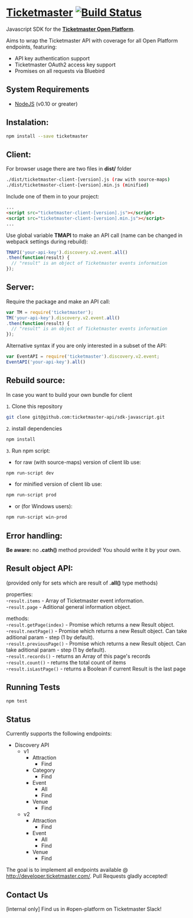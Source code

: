 # **[Ticketmaster](https://www.npmjs.com/package/ticketmaster)** [![Build Status](https://travis-ci.org/ticketmaster-api/sdk-javascript.svg?branch=master)](https://travis-ci.org/ticketmaster-api/sdk-javascript)


Javascript SDK for the **[Ticketmaster Open Platform](http://developer.ticketmaster.com/)**.

Aims to wrap the Ticketmaster API with coverage for all Open Platform endpoints, featuring:
 - API key authentication support
 - Ticketmaster OAuth2 access key support
 - Promises on all requests via Bluebird

## System Requirements

 - [NodeJS](https://nodejs.org) (v0.10 or greater)

## Instalation:

```bash
npm install --save ticketmaster
```

## Client:

For browser usage there are two files in **dist/** folder
```bash
./dist/ticketmaster-client-[version].js (raw with source-maps)  
./dist/ticketmaster-client-[version].min.js (minified)
```

Include one of them in to your project:
```html
...
<script src="ticketmaster-client-[version].js"></script>
<script src="ticketmaster-client-[version].min.js"></script>
...
```

Use global variable **TMAPI** to make an API call (name can be changed in webpack settings during rebuild):

```javascript
TMAPI('your-api-key').discovery.v2.event.all()
.then(function(result) {
  // "result" is an object of Ticketmaster events information
});
```

## Server:

Require the package and make an API call:

```javascript
var TM = require('ticketmaster');
TM('your-api-key').discovery.v2.event.all()
.then(function(result) {
  // "result" is an object of Ticketmaster events information
});
```

Alternative syntax if you are only interested in a subset of the API:

```javascript
var EventAPI = require('ticketmaster').discovery.v2.event;
EventAPI('your-api-key').all()
```

## Rebuild source:

In case you want to build your own bundle for client   

`1`. Clone this repository  

```bash
git clone git@github.com:ticketmaster-api/sdk-javascript.git
```
`2`. install dependencies  

```bash
npm install
```
`3`. Run npm script: 

- for raw (with source-maps) version of client lib use:
```bash
npm run-script dev
```
- for minified version of client lib use:
```bash
npm run-script prod
```
- or (for Windows users):
```bash
npm run-script win-prod
```


## Error handling:

**Be aware:** no **.cath()** method provided! You should write it by your own.


## Result object API:

(provided only for sets which are result of **.all()** type methods)

properties:  
-`result.items` - Array of Ticketmaster event information.  
-`result.page` - Aditional general information object.  

methods:  
-`result.getPage(index)` - Promise which returns a new Result object.  
-`result.nextPage()` - Promise which returns a new Result object. Can take aditional param - step (1 by default).  
-`result.previousPage()` - Promise which returns a new Result object. Can take aditional param - step (1 by default).  
-`result.records()` - returns an Array of this page's records  
-`result.count()` - returns the total count of items   
-`result.isLastPage()` - returns a Boolean if current Result is the last page  

## Running Tests

 ```bash
 npm test
 ```

## Status

Currently supports the following endpoints:

 - Discovery API
   - v1
     - Attraction
       - Find
     - Category
       - Find
     - Event
       - All
       - Find
     - Venue
       - Find
   - v2
     - Attraction
       - Find
     - Event
       - All
       - Find
     - Venue
       - Find

The goal is to implement all endpoints available @ http://developer.ticketmaster.com/.
Pull Requests gladly accepted!

## Contact Us

[internal only] Find us in #open-platform on Ticketmaster Slack!


